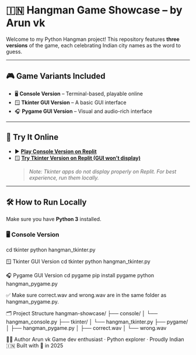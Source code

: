 # 🇮🇳 Hangman Game Showcase – by Arun vk

Welcome to my Python Hangman project! This repository features **three versions** of the game, each celebrating Indian city names as the word to guess.


---


## 🎮 Game Variants Included
 
- 🖥️ **Console Version** – Terminal-based, playable online
- 🪟 **Tkinter GUI Version** – A basic GUI interface
- 🎧 **Pygame GUI Version** – Visual and audio-rich interface



---

## 🧪 Try It Online

- ▶️ **[Play Console Version on Replit](https://replit.com/@0105cd231051/hangman-console-arun#main.py)**  
- 🪟 **[Try Tkinter Version on Replit (GUI won’t display)](https://replit.com/@0105cd231051/hangman-tkinter-arun#main.py)**  
  > *Note: Tkinter apps do not display properly on Replit. For best experience, run them locally.*


---



## 🛠️ How to Run Locally

Make sure you have **Python 3** installed.

### 🖥️ Console Version

cd tkinter
python hangman_tkinter.py

🪟 Tkinter GUI Version
cd tkinter
python hangman_tkinter.py


🎧 Pygame GUI Version
cd pygame
pip install pygame
python hangman_pygame.py


✅ Make sure correct.wav and wrong.wav are in the same folder as hangman_pygame.py.


🗂️ Project Structure
hangman-showcase/
├── console/
│   └── hangman_console.py
├── tkinter/
│   └── hangman_tkinter.py
├── pygame/
│   ├── hangman_pygame.py
│   ├── correct.wav
│   └── wrong.wav



👨‍💻 Author
Arun vk
Game dev enthusiast · Python explorer · Proudly Indian 🇮🇳
Built with 💙 in 2025




